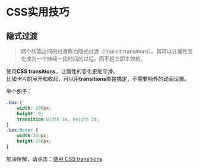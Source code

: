 # CSS实用技巧

## 隐式过渡

> 两个状态之间的过渡称为隐式过渡（implicit transitions）。其可以让属性变化成为一个持续一段时间的过程，而不是立即生效的。

使用**CSS transitions**，让属性的变化更加平滑。  
比如卡片的展开和收起，可以用**transitions**直接搞定，不需要额外的动画设置。  

举个例子：  
```css
.box {
    width: 100px;
    height: 0;
    transition:width 2s, height 2s;
}
.box:hover {
    width:200px;
    height:200px;
}
```
加深理解，请点击：[使用 CSS transitions](https://developer.mozilla.org/zh-CN/docs/Web/CSS/CSS_Transitions/Using_CSS_transitions)